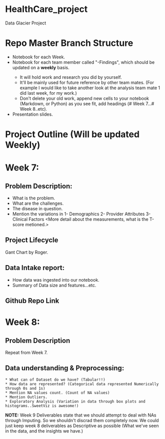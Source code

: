 # HealthCare_project
Data Glacier Project

# Repo Master Branch Structure

* Notebook for each Week.
* Notebook for each team member called "<Your name>-Findings", which should be updated on a **weekly** basis.
  * It will hold work and research you did by yourself.
  * It'll be mainly used for future reference by other team mates. (For example I would like to take another look at the analysis team mate 1 did last week, for my work.)
  * Don't delete your old work, append new cells to your notebook (Markdown, or Python) as you see fit, add headings (# Week 7...# Week 8..etc).
* Presentation slides.

# Project Outline (Will be updated Weekly)

# Week 7:

## Problem Description: 

- What is the problem. 
- What are the challenges. 
- The disease in question. 
- Mention the variations in 
	1- Demographics
	2- Provider Attributes
	3- Clinical Factors <More detail about the measurements, what is the T-score metioned.>


## Project Lifecycle

 Gant Chart by Roger.


## Data Intake report:

* How data was ingested into our notebook.
* Summary of Data size and features...etc.


## Github Repo Link




# Week 8:

## Problem Description

Repeat from Week 7.


## Data understanding & Preprocessing:

	* What can of Dataset do we have? (Tabular!!)
	* How data are represented? (Categorical data represented Numerically through 0s and 1s)
	* Mention NA values count. (Count of NA values)
	* Mention Outliers. 
	* Exploratory Analysis (Variation in data through box plots and histograms..SweetViz is awesome!)

**NOTE:** Week 9 Deliverables state that we should attempt to deal with NAs through Imputing. So we shouldn't discrad them completely now. 
We could just keep week 8 deliverables as Descriptive as possible (What we've seen in the data, and the insights we have.)
